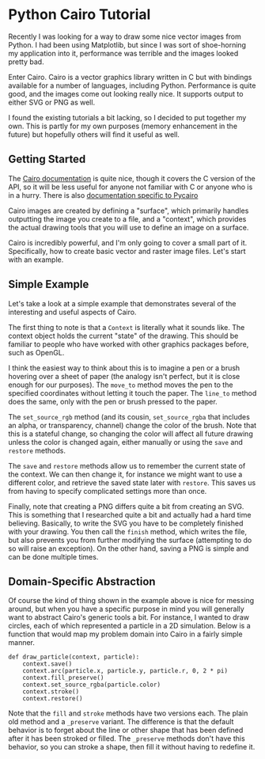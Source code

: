 
# Python Cairo Tutorial

Recently I was looking for a way to draw some nice vector images from Python. I
had been using Matplotlib, but since I was sort of shoe-horning my application
into it, performance was terrible and the images looked pretty bad.

Enter Cairo. Cairo is a vector graphics library written in C but with bindings
available for a number of languages, including Python. Performance is quite
good, and the images come out looking really nice. It supports output to either
SVG or PNG as well.

I found the existing tutorials a bit lacking, so I decided to put together my
own. This is partly for my own purposes (memory enhancement in the future) but
hopefully others will find it useful as well.

## Getting Started

The [Cairo documentation](http://cairographics.org/documentation/)
is quite nice, though it covers the C version of the API, so it will be less
useful for anyone not familiar with C or anyone who is in a hurry. There is also
[documentation specific to Pycairo](http://cairographics.org/pycairo/)

Cairo images are created by defining a "surface", which primarily handles
outputting the image you create to a file, and a "context", which provides the
actual drawing tools that you will use to define an image on a surface. 

Cairo is incredibly powerful, and I'm only going to cover a small part of it.
Specifically, how to create basic vector and raster image files. Let's start
with an example.

## Simple Example

Let's take a look at a simple example that demonstrates several of the
interesting and useful aspects of Cairo.

<script src="https://gist.github.com/glesica/5426852.js"></script>

The first thing to note is that a `Context` is literally what it sounds like.
The context object holds the current "state" of the drawing. This should be
familiar to people who have worked with other graphics packages before, such as
OpenGL.

I think the easiest way to think about this is to imagine a pen or a
brush hovering over a sheet of paper (the analogy isn't perfect, but it is close
enough for our purposes). The `move_to` method moves the pen to the specified
coordinates without letting it touch the paper. The `line_to` method does the
same, only with the pen or brush pressed to the paper.

The `set_source_rgb` method (and its cousin, `set_source_rgba` that includes an
alpha, or transparency, channel) change the color of the brush. Note that this
is a stateful change, so changing the color will affect all future drawing
unless the color is changed again, either manually or using the `save` and
`restore` methods.

The `save` and `restore` methods allow us to remember the current state of the
context. We can then change it, for instance we might want to use a different
color, and retrieve the saved state later with `restore`. This saves us from
having to specify complicated settings more than once.

Finally, note that creating a PNG differs quite a bit from creating an SVG. This
is something that I researched quite a bit and actually had a hard time
believing. Basically, to write the SVG you have to be completely finished with
your drawing. You then call the `finish` method, which writes the file, but also
prevents you from further modifying the surface (attempting to do so will raise
an exception). On the other hand, saving a PNG is simple and can be done
multiple times.

## Domain-Specific Abstraction

Of course the kind of thing shown in the example above is nice for messing
around, but when you have a specific purpose in mind you will generally want to
abstract Cairo's generic tools a bit. For instance, I wanted to draw circles,
each of which represented a particle in a 2D simulation. Below is a function
that would map my problem domain into Cairo in a fairly simple manner.

    def draw_particle(context, particle):
        context.save()
        context.arc(particle.x, particle.y, particle.r, 0, 2 * pi)
        context.fill_preserve()
        context.set_source_rgba(particle.color)
        context.stroke()
        context.restore()

Note that the `fill` and `stroke` methods have two versions each. The plain old
method and a `_preserve` variant. The difference is that the default behavior is
to forget about the line or other shape that has been defined after it has been
stroked or filled. The `_preserve` methods don't have this behavior, so you can
stroke a shape, then fill it without having to redefine it.
